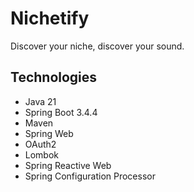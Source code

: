# Nichetify
Discover your niche, discover your sound.

## Technologies
- Java 21
- Spring Boot 3.4.4
- Maven
- Spring Web
- OAuth2
- Lombok
- Spring Reactive Web
- Spring Configuration Processor
